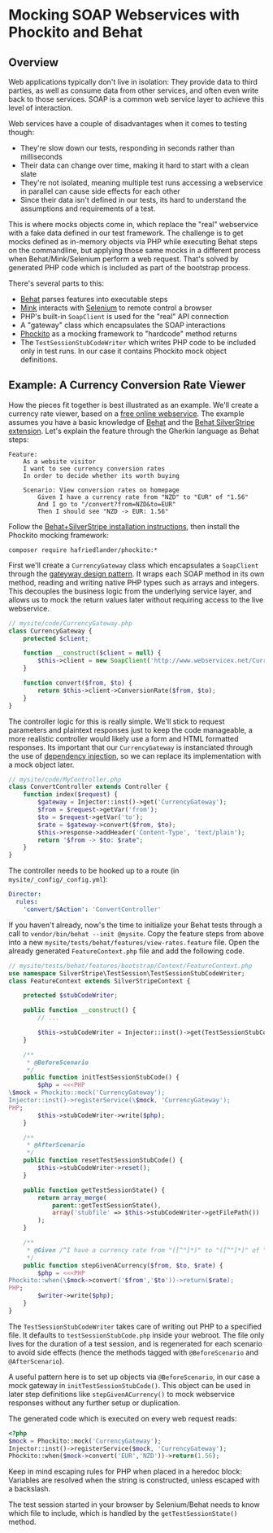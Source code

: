 # Mocking SOAP Webservices with Phockito and Behat

## Overview

Web applications typically don't live in isolation: They provide data to third parties,
as well as consume data from other services, and often even write back to those services.
SOAP is a common web service layer to achieve this level of interaction.

Web services have a couple of disadvantages when it comes to testing though:

 - They're slow down our tests, responding in seconds rather than milliseconds
 - Their data can change over time, making it hard to start with a clean slate
 - They're not isolated, meaning multiple test runs accessing a webservice in parallel can cause side effects for each other
 - Since their data isn't defined in our tests, its hard to understand the assumptions and requirements of a test.

This is where mocks objects come in, which replace the "real"
webservice with a fake data defined in our test framework.
The challenge is to get mocks defined as in-memory objects via PHP
while executing Behat steps on the commandline, but applying those
same mocks in a different process when Behat/Mink/Selenium
perform a web request. That's solved by generated PHP code which is
included as part of the bootstrap process.

There's several parts to this:

 - [Behat](http://behat.org) parses features into executable steps
 - [Mink](http://mink.behat.org) interacts with [Selenium](http://selenium.googlecode.com) to remote control a browser
 - PHP's built-in `SoapClient` is used for the "real" API connection
 - A "gateway" class which encapsulates the SOAP interactions
 - [Phockito](https://github.com/hafriedlander/phockito) as a mocking framework to "hardcode" method returns
 - The `TestSessionStubCodeWriter` which writes PHP code to be included only in test runs.
 In our case it contains Phockito mock object definitions.

## Example: A Currency Conversion Rate Viewer

How the pieces fit together is best illustrated as an example.
We'll create a currency rate viewer,
based on a [free online webservice](http://www.webservicex.net/CurrencyConvertor.asmx?WSDL).
The example assumes you have a basic knowledge of [Behat](http://behat.org) and
the [Behat SilverStripe extension](https://github.com/silverstripe-labs/silverstripe-behat-extension).
Let's explain the feature through the Gherkin language as Behat steps:

```feature
Feature:
	As a website visitor
	I want to see currency conversion rates
	In order to decide whether its worth buying

	Scenario: View conversion rates on homepage
		Given I have a currency rate from "NZD" to "EUR" of "1.56"
		And I go to "/convert?from=NZD&to=EUR"
		Then I should see "NZD -> EUR: 1.56"
```

Follow the [Behat+SilverStripe installation instructions](https://github.com/silverstripe-labs/silverstripe-behat-extension), then install the Phockito mocking framework:

```
composer require hafriedlander/phockito:*
```

First we'll create a `CurrencyGateway` class which encapsulates a `SoapClient`
through the [gateyway design pattern](http://martinfowler.com/eaaCatalog/gateway.html).
It wraps each SOAP method in its own method, reading and writing native PHP types such as arrays and integers. This decouples the business logic from the underlying service layer,
and allows us to mock the return values later without requiring access to the live webservice.

```php
// mysite/code/CurrencyGateway.php
class CurrencyGateway {
	protected $client;

	function __construct($client = null) {
		$this->client = new SoapClient('http://www.webservicex.net/CurrencyConvertor.asmx?WSDL');
	}

	function convert($from, $to) {
		return $this->client->ConversionRate($from, $to);
	}
}
```

The controller logic for this is really simple.
We'll stick to request parameters and plaintext responses just to keep the code
manageable, a more realistic controller would likely use a form and HTML formatted responses.
Its important that our `CurrencyGateway` is instanciated through the
use of [dependency injection](http://doc.silverstripe.org/framework/en/trunk/reference/injector),
so we can replace its implementation with a mock object later.

```php
// mysite/code/MyController.php
class ConvertController extends Controller {
	function index($request) {
		$gateway = Injector::inst()->get('CurrencyGateway');
		$from = $request->getVar('from');
		$to = $request->getVar('to');
		$rate = $gateway->convert($from, $to);
		$this->response->addHeader('Content-Type', 'text/plain');
		return "$from -> $to: $rate";
	}
}
```

The controller needs to be hooked up to a route (in `mysite/_config/_config.yml`):

```yml
Director:
  rules:
    'convert/$Action': 'ConvertController'
```

If you haven't already, now's the time to initialize your Behat tests
through a call to `vendor/bin/behat --init @mysite`.
Copy the feature steps from above into a new `mysite/tests/behat/features/view-rates.feature` file.
Open the already generated `FeatureContext.php` file and add the following code.

```php
// mysite/tests/behat/features/bootstrap/Context/FeatureContext.php
use namespace SilverStripe\TestSession\TestSessionStubCodeWriter;
class FeatureContext extends SilverStripeContext {

	protected $stubCodeWriter;

	public function __construct() {
		// ...

		$this->stubCodeWriter = Injector::inst()->get(TestSessionStubCodeWriter::class);
	}

	/**
	 * @BeforeScenario
	 */
	public function initTestSessionStubCode() {
		$php = <<<PHP
\$mock = Phockito::mock('CurrencyGateway');
Injector::inst()->registerService(\$mock, 'CurrencyGateway');
PHP;
		$this->stubCodeWriter->write($php);
	}

	/**
	 * @AfterScenario
	 */
	public function resetTestSessionStubCode() {
		$this->stubCodeWriter->reset();
	}

	public function getTestSessionState() {
		return array_merge(
			parent::getTestSessionState(),
			array('stubfile' => $this->stubCodeWriter->getFilePath())
		);
	}

	/**
	 * @Given /^I have a currency rate from "([^"]*)" to "([^"]*)" of "([^"]*)"$/
	 */
	public function stepGivenACurrency($from, $to, $rate) {
		$php = <<<PHP
Phockito::when(\$mock->convert('$from','$to'))->return($rate);
PHP;
		$writer->write($php);
	}
}
```

The `TestSessionStubCodeWriter` takes care of writing out PHP to a specified file.
It defaults to `testSessionStubCode.php` inside your webroot. The file only lives
for the duration of a test session, and is regenerated for each scenario to
avoid side effects (hence the methods tagged with `@BeforeScenario` and `@AfterScenario`).

A useful pattern here is to set up objects via `@BeforeScenario`, in our case
a mock gateway in `initTestSessionStubCode()`. This object can be used in later
step definitions like `stepGivenACurrency()` to mock webservice responses
without any further setup or duplication.

The generated code which is executed on every web request reads:

```php
<?php
$mock = Phockito::mock('CurrencyGateway');
Injector::inst()->registerService($mock, 'CurrencyGateway');
Phockito::when($mock->convert('EUR','NZD'))->return(1.56);
```

Keep in mind escaping rules for PHP when placed in a heredoc block:
Variables are resolved when the string is constructed, unless escaped with a backslash.

The test session started in your browser by Selenium/Behat needs to know
which file to include, which is handled by the `getTestSessionState()` method.
